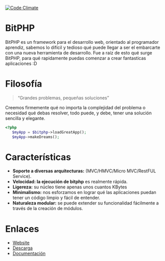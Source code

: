 [![Code Climate](https://codeclimate.com/github/0oeduardoo0/BitPHP/badges/gpa.svg)](https://codeclimate.com/github/0oeduardoo0/BitPHP)

# BitPHP

BitPHP es un framework para el desarrollo web, orientado al programador aprendiz, sabemos lo difícil y tedioso qué puede llegar a ser el embarcarte con una nueva herramienta de desarrollo. Fue a raíz de esto qué surge BitPHP, para qué rapidamente puedas comenzar a crear fantasticas aplicaciones :D

# Filosofía

> “Grandes problemas, pequeñas soluciones”

Creemos firmemente qué no importa la complejidad del problema o necesidad qué debas resolver, todo puede, y debe, tener una solución sencilla y elegante.

```php
<?php
   $myApp = $bitphp->loadGreatApp();
   $myApp->makeDreams();
```
# Características

- **Soporte a diversas arquitecturas:** (MVC/HMVC/Micro MVC/RestFUL Service).
- **Velocidad: la ejecución de bitphp** es realmente rápida.
- **Ligereza:** su núcleo tiene apenas unos cuantos KBytes
- **Minimalismo:** nos esforzamos en lograr qué las aplicaciones puedan tener un código limpio y fácil de entender.
- **Naturaleza modular:** se puede extender su funcionalidad fácilmente a través de la creación de módulos.

# Enlaces

- [Website](http://bitphp.root404.com)
- [Descarga](http://bitphp.root404.com/downloads)
- [Documentación](http://bitphp.root404.com/docs)
